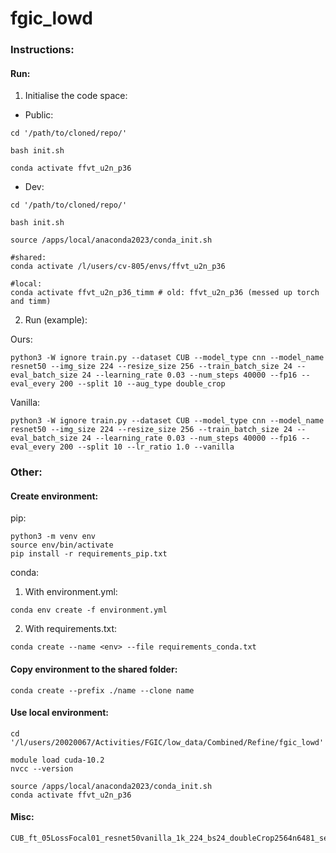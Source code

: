# fgic_lowd



### Instructions:

#### Run:

1. Initialise the code space:

- Public:
```
cd '/path/to/cloned/repo/'

bash init.sh 

conda activate ffvt_u2n_p36
```

- Dev:
```
cd '/path/to/cloned/repo/'

bash init.sh 

source /apps/local/anaconda2023/conda_init.sh

#shared:
conda activate /l/users/cv-805/envs/ffvt_u2n_p36

#local:
conda activate ffvt_u2n_p36_timm # old: ffvt_u2n_p36 (messed up torch and timm)
```


2. Run (example):

Ours:
```
python3 -W ignore train.py --dataset CUB --model_type cnn --model_name resnet50 --img_size 224 --resize_size 256 --train_batch_size 24 --eval_batch_size 24 --learning_rate 0.03 --num_steps 40000 --fp16 --eval_every 200 --split 10 --aug_type double_crop
```

Vanilla:
```
python3 -W ignore train.py --dataset CUB --model_type cnn --model_name resnet50 --img_size 224 --resize_size 256 --train_batch_size 24 --eval_batch_size 24 --learning_rate 0.03 --num_steps 40000 --fp16 --eval_every 200 --split 10 --lr_ratio 1.0 --vanilla
```



### Other:

#### Create environment:

pip:

```
python3 -m venv env
source env/bin/activate
pip install -r requirements_pip.txt
```

conda:

1. With environment.yml:

```
conda env create -f environment.yml
```

2. With requirements.txt:

```
conda create --name <env> --file requirements_conda.txt
```


#### Copy environment to the shared folder:

```
conda create --prefix ./name --clone name
```


#### Use local environment:
```
cd '/l/users/20020067/Activities/FGIC/low_data/Combined/Refine/fgic_lowd'

module load cuda-10.2
nvcc --version

source /apps/local/anaconda2023/conda_init.sh
conda activate ffvt_u2n_p36
```

#### Misc:
```
CUB_ft_05LossFocal01_resnet50vanilla_1k_224_bs24_doubleCrop2564n6481_sepNfix_autoSched05_LrRatio10_rn50_40k_noSAMtrashVanilla_doubleAugs224_KLlossSAM001_batchmean_inputLog_lr003_ld10_test
```